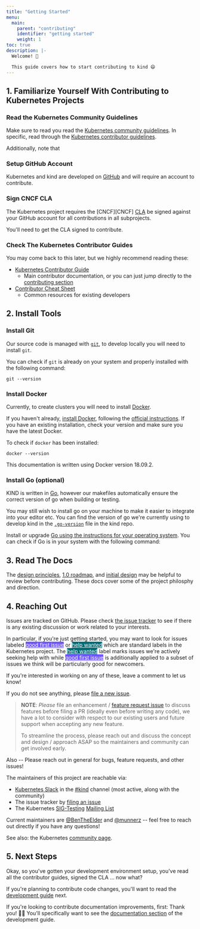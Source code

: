 ```yaml
---
title: "Getting Started"
menu:
  main:
    parent: "contributing"
    identifier: "getting started"
    weight: 1
toc: true
description: |-
  Welcome! 👋 

  This guide covers how to start contributing to kind 😄
---
```


## 1. Familiarize Yourself With Contributing to Kubernetes Projects
### Read the Kubernetes Community Guidelines

Make sure to read you read the [Kubernetes community guidelines][community].
In specific, read through the [Kubernetes contributor guidelines][contributor].

Additionally, note that 

### Setup GitHub Account

Kubernetes and kind are developed on [GitHub][github] and will require
an account to contribute.

### Sign CNCF CLA

The Kubernetes project requires the [CNCF][CNCF] [CLA][CNCF-cla] be signed against
your GitHub account for all contributions in all subprojects.

You'll need to get the CLA signed to contribute.

### Check The Kubernetes Contributor Guides

You may come back to this later, but we highly recommend reading these:

- [Kubernetes Contributor Guide](https://git.k8s.io/community/contributors/guide) 
  - Main contributor documentation, or you can just jump directly to the [contributing section](https://git.k8s.io/community/contributors/guide#contributing)
- [Contributor Cheat Sheet](https://git.k8s.io/community/contributors/guide/contributor-cheatsheet)
   - Common resources for existing developers

## 2. Install Tools

### Install Git

Our source code is managed with [`git`][git], to develop locally you
will need to install `git`.

You can check if `git` is already on your system and properly installed with 
the following command:

```
git --version
```

### Install Docker

Currently, to create clusters you will need to install [Docker][docker].

If you haven't already, [install Docker][install docker], following the
[official instructions][install docker].
If you have an existing installation, check your version and make sure you have
the latest Docker.

To check if `docker` has been installed:
```
docker --version
```
This documentation is written using Docker version 18.09.2.

### Install Go (optional)

KIND is written in [Go][golang], however our makefiles automatically ensure the
correct version of go when building or testing.

You may still wish to install go on your machine to make it easier to integrate
into your editor etc. You can find the version of go we're currently using to develop kind in the [`.go-version`][go-version] file in the kind repo.

Install or upgrade [Go using the instructions for your operating system][golang].
You can check if Go is in your system with the following command:

## 3. Read The Docs 

The [design principles], [1.0 roadmap], and [initial design]
may be helpful to review before contributing. These docs cover some of the project
philosphy and direction.

## 4. Reaching Out

Issues are tracked on GitHub. Please check [the issue tracker][issues] to see
if there is any existing discussion or work related to your interests.

In particular, if you're just getting started, you may want to look for issues
labeled <a href="https://github.com/kubernetes-sigs/kind/labels/good%20first%20issue" class="gh-label" style="background: #7057ff; color: white">good first issue</a> or <a href="https://github.com/kubernetes-sigs/kind/labels/help%20wanted" class="gh-label" style="background: #006b75; color: white">help wanted</a> which are standard labels in the Kubernetes
project.
The <a href="https://github.com/kubernetes-sigs/kind/labels/help%20wanted" class="gh-label" style="background: #006b75; color: white">help wanted</a> label marks issues we're actively seeking help with while <a href="https://github.com/kubernetes-sigs/kind/labels/good%20first%20issue" class="gh-label" style="background: #7057ff; color: white">good first issue</a> is additionally applied to a subset of issues we think will be particularly good for newcomers.

If you're interested in working on any of these, leave a comment to let us know!

If you do not see anything, please [file a new issue][file an issue].

> **NOTE**: _Please_ file an enhancement / [feature request issue][fr-issue] to discuss features before filing a PR (ideally even before writing any code), we have a lot to consider with respect to our
> existing users and future support when accepting any new feature.
>
> To streamline the process, please reach out and discuss the concept and design
> / approach ASAP so the maintainers and community can get involved early.

Also -- Please reach out in general for bugs, feature requests, and other issues!  

The maintainers of this project are reachable via:

- [Kubernetes Slack] in the [#kind] channel (most active, along with the community)
- The issue tracker by [filing an issue][file an issue]
- The Kubernetes [SIG-Testing][SIG-Testing] [Mailing List][SIG-Testing Mailing List]

Current maintainers are [@BenTheElder] and [@munnerz] -- feel free to
reach out directly if you have any questions!

See also: the Kubernetes [community page].

## 5. Next Steps

Okay, so you've gotten your development environment setup, you've read all the
contributor guides, signed the CLA ... now what?

If you're planning to contribute code changes, you'll want to read the [development guide] next.

If you're looking to contribute documentation improvements, first: Thank you! 🎉🤗
You'll specifically want to see the [documentation section] of the development guide.

[git]: https://git-scm.com/
[hugo]: https://gohugo.io
[issues]: https://github.com/kubernetes-sigs/kind/issues
[file an issue]: https://github.com/kubernetes-sigs/kind/issues/new/choose
[design principles]: /docs/design/principles
[1.0 roadmap]: /docs/contributing/1.0-roadmap
[project scope]: /docs/contributing/project-scope
[project structure]: /docs/contributing/project-structure
[initial design]: /docs/design/initial
[github]: https://github.com/
[golang]: https://golang.org/doc/install
[docker]: https://www.docker.com/
[install docker]: https://docs.docker.com/install/#supported-platforms
[community]: https://github.com/kubernetes/community
[contributor]: https://github.com/kubernetes/community/blob/master/contributors/guide/README.md
[Kubernetes Slack]: http://slack.k8s.io/
[#kind]: https://kubernetes.slack.com/messages/CEKK1KTN2/
[@BenTheElder]: https://github.com/BenTheElder
[@munnerz]: https://github.com/munnerz
[community page]: http://kubernetes.io/community/
[modules]: https://github.com/golang/go/wiki/Modules
[SIG-Testing Mailing List]: https://groups.google.com/forum/#!forum/kubernetes-sig-testing
[CNCF-cla]: https://git.k8s.io/community/CLA.md
[fr-issue]: https://github.com/kubernetes-sigs/kind/issues/new?labels=kind%2Ffeature&template=enhancement.md
[SIG-Testing]: https://github.com/kubernetes/community/blob/master/sig-testing/README.md
[go-version]: https://sigs.k8s.io/kind/.go-version
[development guide]: /docs/contributing/development
[documentation section]: /docs/contributing/development#documentation
